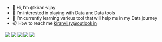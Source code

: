 - 👋 Hi, I’m @kiran-vijay
- 👀 I’m interested in playing with Data and Data tools
- 🌱 I’m currently learning various tool that will help me in my Data journey
- 📫 How to reach me kiranvijay@outlook.in

<!---
kiran-vijay/kiran-vijay is a ✨ special ✨ repository because its `README.md` (this file) appears on your GitHub profile.
You can click the Preview link to take a look at your changes.
--->
<img src="https://img.shields.io/badge/PowerBI-F2C811?style=for-the-badge&logo=Power%20BI&logoColor=black" />  <img src="https://img.shields.io/badge/Microsoft_Excel-217346?style=for-the-badge&logo=microsoft-excel&logoColor=black" />  <img src="https://img.shields.io/badge/Microsoft%20SQL%20Server-CC2927?style=for-the-badge&logo=microsoft%20sql%20server&logoColor=black" /> <img src="https://img.shields.io/badge/Python-3776AB?style=for-the-badge&logo=python&logoColor=black" />  <img src="	https://img.shields.io/badge/Visual_Studio_Code-0078D4?style=for-the-badge&logo=visual%20studio%20code&logoColor=black" /> 

